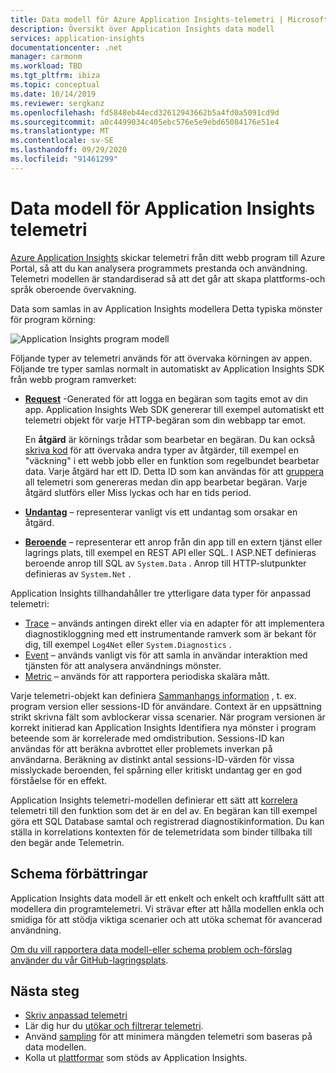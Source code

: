 ```yaml
---
title: Data modell för Azure Application Insights-telemetri | Microsoft Docs
description: Översikt över Application Insights data modell
services: application-insights
documentationcenter: .net
manager: carmonm
ms.workload: TBD
ms.tgt_pltfrm: ibiza
ms.topic: conceptual
ms.date: 10/14/2019
ms.reviewer: sergkanz
ms.openlocfilehash: fd5848eb44ecd32612943662b5a4fd0a5091cd9d
ms.sourcegitcommit: a0c4499034c405ebc576e5e9ebd65084176e51e4
ms.translationtype: MT
ms.contentlocale: sv-SE
ms.lasthandoff: 09/29/2020
ms.locfileid: "91461299"
---
```

# <a name="application-insights-telemetry-data-model"></a>Data modell för Application Insights telemetri

[Azure Application Insights](./app-insights-overview.md) skickar telemetri från ditt webb program till Azure Portal, så att du kan analysera programmets prestanda och användning. Telemetri modellen är standardiserad så att det går att skapa plattforms-och språk oberoende övervakning. 

Data som samlas in av Application Insights modellera Detta typiska mönster för program körning:

![Application Insights program modell](./media/data-model/application-insights-data-model.png)

Följande typer av telemetri används för att övervaka körningen av appen. Följande tre typer samlas normalt in automatiskt av Application Insights SDK från webb program ramverket:

* [**Request**](data-model-request-telemetry.md) -Generated för att logga en begäran som tagits emot av din app. Application Insights Web SDK genererar till exempel automatiskt ett telemetri objekt för varje HTTP-begäran som din webbapp tar emot. 

    En **åtgärd** är körnings trådar som bearbetar en begäran. Du kan också [skriva kod](./api-custom-events-metrics.md#trackrequest) för att övervaka andra typer av åtgärder, till exempel en "väckning" i ett webb jobb eller en funktion som regelbundet bearbetar data.  Varje åtgärd har ett ID. Detta ID som kan användas för att [gruppera](./correlation.md) all telemetri som genereras medan din app bearbetar begäran. Varje åtgärd slutförs eller Miss lyckas och har en tids period.
* [**Undantag**](data-model-exception-telemetry.md) – representerar vanligt vis ett undantag som orsakar en åtgärd.
* [**Beroende**](data-model-dependency-telemetry.md) – representerar ett anrop från din app till en extern tjänst eller lagrings plats, till exempel en REST API eller SQL. I ASP.NET definieras beroende anrop till SQL av `System.Data` . Anrop till HTTP-slutpunkter definieras av `System.Net` . 

Application Insights tillhandahåller tre ytterligare data typer för anpassad telemetri:

* [Trace](data-model-trace-telemetry.md) – används antingen direkt eller via en adapter för att implementera diagnostikloggning med ett instrumentande ramverk som är bekant för dig, till exempel `Log4Net` eller `System.Diagnostics` .
* [Event](data-model-event-telemetry.md) – används vanligt vis för att samla in användar interaktion med tjänsten för att analysera användnings mönster.
* [Metric](data-model-metric-telemetry.md) – används för att rapportera periodiska skalära mått.

Varje telemetri-objekt kan definiera [Sammanhangs information](data-model-context.md) , t. ex. program version eller sessions-ID för användare. Context är en uppsättning strikt skrivna fält som avblockerar vissa scenarier. När program versionen är korrekt initierad kan Application Insights Identifiera nya mönster i program beteende som är korrelerade med omdistribution. Sessions-ID kan användas för att beräkna avbrottet eller problemets inverkan på användarna. Beräkning av distinkt antal sessions-ID-värden för vissa misslyckade beroenden, fel spårning eller kritiskt undantag ger en god förståelse för en effekt.

Application Insights telemetri-modellen definierar ett sätt att [korrelera](./correlation.md) telemetri till den funktion som det är en del av. En begäran kan till exempel göra ett SQL Database samtal och registrerad diagnostikinformation. Du kan ställa in korrelations kontexten för de telemetridata som binder tillbaka till den begär ande Telemetrin.

## <a name="schema-improvements"></a>Schema förbättringar

Application Insights data modell är ett enkelt och enkelt och kraftfullt sätt att modellera din programtelemetri. Vi strävar efter att hålla modellen enkla och smidiga för att stödja viktiga scenarier och att utöka schemat för avancerad användning.

[Om du vill rapportera data modell-eller schema problem och-förslag använder du vår GitHub-lagringsplats](https://github.com/microsoft/ApplicationInsights-dotnet/issues/new/choose).

## <a name="next-steps"></a>Nästa steg

- [Skriv anpassad telemetri](./api-custom-events-metrics.md)
- Lär dig hur du [utökar och filtrerar telemetri](./api-filtering-sampling.md).
- Använd [sampling](./sampling.md) för att minimera mängden telemetri som baseras på data modellen.
- Kolla ut [plattformar](./platforms.md) som stöds av Application Insights.

